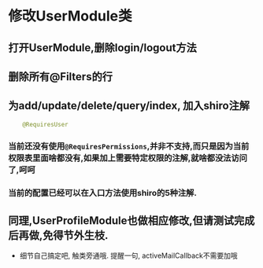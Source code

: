 # 修改UserModule类

## 打开UserModule,删除login/logout方法

## 删除所有@Filters的行

## 为add/update/delete/query/index, 加入shiro注解

```java
	@RequiresUser
```

### 当前还没有使用```@RequiresPermissions```,并非不支持,而只是因为当前权限表里面啥都没有,如果加上需要特定权限的注解,就啥都没法访问了,呵呵

### 当前的配置已经可以在入口方法使用shiro的5种注解.

## 同理,UserProfileModule也做相应修改,但请测试完成后再做,免得节外生枝.

* 细节自己搞定吧, 触类旁通哦. 提醒一句, activeMailCallback不需要加哦